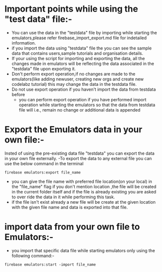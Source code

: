 # Important points while using the "test data" file:-
- You can use the data in the  "testdata" file by importing while starting the emulators,please refer firebase_import_export.md file for indetailed information.
- if you import the data using "testdata" file the you can see the sample data that contains users,sample tutorials and organisation details.
- If your using the script for importing and exporting the data, all the changes made in emulators will be reflecting the data associated in the "testdata" file upon exporting it.
- Don't perform export operation,if no changes are made to the emulators(like adding newuser, creating new orgs and create new codelabz tutorial) this may change the data in the testdata file.
- Do not use export operation if you haven't import the data from testdata before
  - you can perform export operation if you have performed import operation while starting the emulators so that the data from testdata file will i.e., remain no change or additional data is appended
# Export the Emulators data in your own file:-
Insted of using the pre-existing data file "testdata" you can export the data in your own file externally.
-To export the data to any external file you can use the below command in the terminal
```
firebase emulators:export file_name
```
- you can give the file name with preferred file location(on your local) in the "file_name" flag if you don't mention location ,the file will be created in the current folder itself and  if the file is already existing you are asked to over ride the data in it while performing this task.
- if the file isn't exist already a new file will be create at the given location with the given file name and data is exported into that file.
# import data from your own file to Emulators:-
- you import that specific data file while starting emulators only using the following command:-
```
firebase emulators:start -import file_name
```
